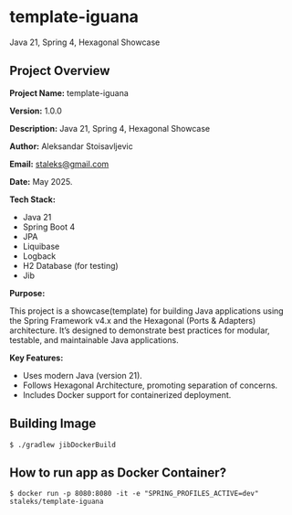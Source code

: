 # template-iguana
Java 21, Spring 4, Hexagonal Showcase

## Project Overview

**Project Name:** template-iguana

**Version:** 1.0.0

**Description:** Java 21, Spring 4, Hexagonal Showcase

**Author:** Aleksandar Stoisavljevic

**Email:** staleks@gmail.com

**Date:** May 2025.

**Tech Stack:**
- Java 21
- Spring Boot 4
- JPA
- Liquibase
- Logback
- H2 Database (for testing)
- Jib

**Purpose:**

This project is a showcase(template) for building Java applications using the Spring Framework v4.x and the Hexagonal (Ports & Adapters) architecture. It’s designed to demonstrate best practices for modular, testable, and maintainable Java applications.

**Key Features:**

- Uses modern Java (version 21).
- Follows Hexagonal Architecture, promoting separation of concerns.
- Includes Docker support for containerized deployment.

## Building Image
```
$ ./gradlew jibDockerBuild
```

## How to run app as Docker Container?

```
$ docker run -p 8080:8080 -it -e "SPRING_PROFILES_ACTIVE=dev" staleks/template-iguana
```